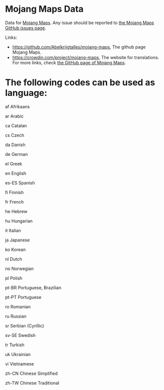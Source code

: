 # Mojang Maps Data
Data for [Mojang Maps](https://github.com/Abelkrijgtalles/mojang-maps).
Any issue should be reported to [the Mojang Maps GitHub issues page](https://github.com/Abelkrijgtalles/mojang-maps/issues).

Links:
- https://github.com/Abelkrijgtalles/mojang-maps, The github page Mojang Maps.
- https://crowdin.com/project/mojang-maps, The website for translations.
For more links, check [the GitHub page of Mojang Maps](https://github.com/Abelkrijgtalles/mojang-maps).

# The following codes can be used as language:
af
Afrikaans

ar
Arabic

ca
Catalan

cs
Czech

da
Danish

de
German

el
Greek

en
English

es-ES
Spanish

fi
Finnish

fr
French

he
Hebrew

hu
Hungarian

it
Italian

ja
Japanese

ko
Korean

nl
Dutch

no
Norwegian

pl
Polish

pt-BR
Portuguese, Brazilian

pt-PT
Portuguese

ro
Romanian

ru
Russian

sr
Serbian (Cyrillic)

sv-SE
Swedish

tr
Turkish

uk
Ukrainian

vi
Vietnamese

zh-CN
Chinese Simplified

zh-TW
Chinese Traditional
